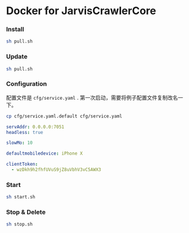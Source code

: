 # Docker for JarvisCrawlerCore

### Install

``` sh
sh pull.sh
```

### Update

``` sh
sh pull.sh
```

### Configuration

配置文件是 ``cfg/service.yaml`` .
第一次启动，需要将例子配置文件复制改名一下。

``` sh
cp cfg/service.yaml.default cfg/service.yaml
```

``` yaml
servAddr: 0.0.0.0:7051
headless: true

slowMo: 10

defaultmobiledevice: iPhone X

clientToken:
  - wzDkh9h2fhfUVuS9jZ8uVbhV3vC5AWX3
```

### Start

``` sh
sh start.sh
```

### Stop & Delete

``` sh
sh stop.sh
```